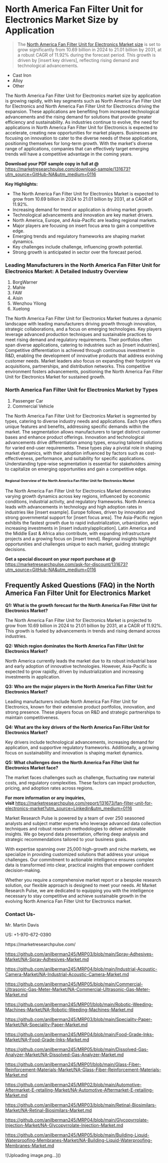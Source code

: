 <h1>North America Fan Filter Unit for Electronics Market&nbsp;Size by Application</h1><blockquote><p>The <a href="https://marketresearchpulse.com/download-sample/131673?utm_source=GitHub-NA&amp;utm_medium=0116">North America Fan Filter Unit for Electronics Market size</a> is set to grow significantly from 10.69 billion in 2024 to 21.01 billion by 2031, at a robust CAGR of 11.92% during the forecast period. This growth is driven by [insert key drivers], reflecting rising demand and technological advancements.</p></blockquote><ul><li>Cast Iron<li> Alloy<li> Other</li></ul><p>The North America Fan Filter Unit for Electronics market size by application is growing rapidly, with key segments such as North America Fan Filter Unit for Electronics and North America Fan Filter Unit for Electronics driving the expansion. These applications are benefiting from increased technological advancements and the rising demand for solutions that provide greater efficiency and sustainability. As industries continue to evolve, the need for applications in North America Fan Filter Unit for Electronics is expected to accelerate, creating new opportunities for market players. Businesses are focusing on innovation to cater to the diverse needs of these applications, positioning themselves for long-term growth. With the market's diverse range of applications, companies that can effectively target emerging trends will have a competitive advantage in the coming years.</p><p><strong>Download your PDF sample copy in full at @ </strong><a href="https://marketresearchpulse.com/download-sample/131673?utm_source=GitHub-NA&amp;utm_medium=0116">https://marketresearchpulse.com/download-sample/131673?utm_source=GitHub-NA&amp;utm_medium=0116</a></p><p><strong>Key Highlights: </strong></p><ul><li>The North America Fan Filter Unit for Electronics Market is expected to grow from 10.69 billion in 2024 to 21.01 billion by 2031, at a CAGR of 11.92%.</li><li>Increasing demand for trend or application is driving market growth.</li><li>Technological advancements and innovation are key market drivers.</li><li>North America, Europe, and Asia-Pacific are leading regional markets.</li><li>Major players are focusing on insert focus area to gain a competitive edge.</li><li>Emerging trends and regulatory frameworks are shaping market dynamics.</li><li>Key challenges include challenge, influencing growth potential.</li><li>Strong growth is anticipated in sector over the forecast period.</li></ul><h3>Leading Manufacturers in the North America Fan Filter Unit for Electronics Market: A Detailed Industry Overview</h3><ol><li>BorgWarner</li><li>Mahle</li><li>FAW</li><li>Aisin</li><li>Wenzhou Yilong</li><li>Xuelong</li></ol><div class="flex max-w-full flex-col flex-grow"><div class="min-h-8 text-message flex w-full flex-col items-end gap-2 whitespace-normal break-words [.text-message+&amp;]:mt-5" dir="auto" data-message-author-role="assistant" data-message-id="fd8432e4-4910-450d-b182-61b7bfb0a01f" data-message-model-slug="gpt-4o"><div class="flex w-full flex-col gap-1 empty:hidden first:pt-[3px]"><div class="markdown prose w-full break-words dark:prose-invert light"><p>The North America Fan Filter Unit for Electronics Market features a dynamic landscape with leading manufacturers driving growth through innovation, strategic collaborations, and a focus on emerging technologies. Key players leverage advanced production techniques and sustainable practices to meet rising demand and regulatory requirements. Their portfolios often span diverse applications, catering to industries such as [insert industries]. Competitive differentiation is achieved through continuous investment in R&amp;D, enabling the development of innovative products that address evolving customer needs. Market leaders also focus on expanding their footprint via acquisitions, partnerships, and distribution networks. This competitive environment fosters advancements, positioning the North America Fan Filter Unit for Electronics Market for sustained growth.</p></div></div></div></div><h3>North America Fan Filter Unit for Electronics Market by Types</h3><ol><li>Passenger Car<li> Commercial Vehicle</li></ol><div class="flex max-w-full flex-col flex-grow"><div class="min-h-8 text-message flex w-full flex-col items-end gap-2 whitespace-normal break-words [.text-message+&amp;]:mt-5" dir="auto" data-message-author-role="assistant" data-message-id="084470be-0bb7-4664-bddf-5156b4f41249" data-message-model-slug="gpt-4o-mini"><div class="flex w-full flex-col gap-1 empty:hidden first:pt-[3px]"><div class="markdown prose w-full break-words dark:prose-invert light"><p>The North America Fan Filter Unit for Electronics Market is segmented by types, catering to diverse industry needs and applications. Each type offers unique features and benefits, addressing specific demands within the market. The segmentation allows manufacturers to target distinct customer bases and enhance product offerings. Innovation and technological advancements drive differentiation among types, ensuring tailored solutions for varied end-user requirements. These types play a pivotal role in shaping market dynamics, with their adoption influenced by factors such as cost-effectiveness, performance, and suitability for specific applications. Understanding type-wise segmentation is essential for stakeholders aiming to capitalize on emerging opportunities and gain a competitive edge.</p></div></div></div></div><h3><span style="font-size: 11px;">Regional Overview of the North America Fan Filter Unit for Electronics Market</span></h3><div class="flex max-w-full flex-col flex-grow"><div class="min-h-8 text-message flex w-full flex-col items-end gap-2 whitespace-normal break-words [.text-message+&amp;]:mt-5" dir="auto" data-message-author-role="assistant" data-message-id="e9038762-ce64-4e30-91c9-9bd413514231" data-message-model-slug="gpt-4o-mini"><div class="flex w-full flex-col gap-1 empty:hidden first:pt-[3px]"><div class="markdown prose w-full break-words dark:prose-invert light"><p>The North America Fan Filter Unit for Electronics Market demonstrates varying growth dynamics across key regions, influenced by economic conditions, industrial activity, and regulatory frameworks. North America leads with advancements in technology and high adoption rates in industries like [insert example]. Europe follows, driven by innovation and strong governmental support for [insert focus area]. The Asia-Pacific region exhibits the fastest growth due to rapid industrialization, urbanization, and increasing investments in [insert industry/application]. Latin America and the Middle East &amp; Africa also contribute, with expanding infrastructure projects and a growing focus on [insert trend]. Regional insights highlight opportunities and challenges unique to each market, guiding strategic decisions.</p></div></div></div></div><p><strong>Get a special discount on your report purchase at @ </strong><a href="https://marketresearchpulse.com/ask-for-discount/131673?utm_source=GitHub-NA&amp;utm_medium=0116">https://marketresearchpulse.com/ask-for-discount/131673?utm_source=GitHub-NA&amp;utm_medium=0116</a></p><h2>Frequently Asked Questions (FAQ) in the North America Fan Filter Unit for Electronics Market</h2><p><strong>Q1: What is the growth forecast for the North America Fan Filter Unit for Electronics Market?</strong></p><p>The North America Fan Filter Unit for Electronics Market is projected to grow from 10.69 billion in 2024 to 21.01 billion by 2031, at a CAGR of 11.92%. This growth is fueled by advancements in trends and rising demand across industries.</p><p><strong>Q2: Which region dominates the North America Fan Filter Unit for Electronics Market?</strong></p><p>North America currently leads the market due to its robust industrial base and early adoption of innovative technologies. However, Asia-Pacific is expected to grow rapidly, driven by industrialization and increasing investments in application.</p><p><strong>Q3: Who are the major players in the North America Fan Filter Unit for Electronics Market?</strong></p><p>Leading manufacturers include North America Fan Filter Unit for Electronics, known for their extensive product portfolios, innovation, and strong presence. These players focus on R&amp;D and strategic partnerships to maintain competitiveness.</p><p><strong>Q4: What are the key drivers of the North America Fan Filter Unit for Electronics Market?</strong></p><p>Key drivers include technological advancements, increasing demand for application, and supportive regulatory frameworks. Additionally, a growing focus on sustainability and innovation is shaping market dynamics.</p><p><strong>Q5: What challenges does the North America Fan Filter Unit for Electronics Market face?</strong></p><p>The market faces challenges such as challenge, fluctuating raw material costs, and regulatory complexities. These factors can impact production, pricing, and adoption rates across regions.</p><p><strong>For more information or any inquiries, visit&nbsp;</strong><a href="https://marketresearchpulse.com/report/131673/fan-filter-unit-for-electronics-market?utm_source=Linkedin&utm_medium=0116">https://marketresearchpulse.com/report/131673/fan-filter-unit-for-electronics-market?utm_source=Linkedin&utm_medium=0116</a></p><p>Market Research Pulse is powered by a team of over 250 seasoned analysts and subject matter experts who leverage advanced data collection techniques and robust research methodologies to deliver actionable insights. We go beyond data presentation, offering deep analysis and strategic recommendations tailored to your business goals.</p><p>With expertise spanning over 25,000 high-growth and niche markets, we specialize in providing customized solutions that address your unique challenges. Our commitment to actionable intelligence ensures complex data is transformed into clear, practical insights that empower confident decision-making.</p><p>Whether you require a comprehensive market report or a bespoke research solution, our flexible approach is designed to meet your needs. At Market Research Pulse, we are dedicated to equipping you with the intelligence necessary to stay competitive and achieve sustainable growth in the evolving North America Fan Filter Unit for Electronics market.</p><h3><strong>Contact Us-</strong></h3><p>Mr. Martin Davis</p><p>US: +1-970-672-0390</p><p>https://marketresearchpulse.com/</p><p><a href="https://github.com/anilberman245/MRP03/blob/main/Spray-Adhesives-Market/NA-Spray-Adhesives-Market.md">https://github.com/anilberman245/MRP03/blob/main/Spray-Adhesives-Market/NA-Spray-Adhesives-Market.md</a></p><p><a href="https://github.com/anilberman245/MRP04/blob/main/Industrial-Acoustic-Camera-Market/NA-Industrial-Acoustic-Camera-Market.md">https://github.com/anilberman245/MRP04/blob/main/Industrial-Acoustic-Camera-Market/NA-Industrial-Acoustic-Camera-Market.md</a></p><p><a href="https://github.com/anilberman245/MRP05/blob/main/Commercial-Ultrasonic-Gas-Meter-Market/NA-Commercial-Ultrasonic-Gas-Meter-Market.md">https://github.com/anilberman245/MRP05/blob/main/Commercial-Ultrasonic-Gas-Meter-Market/NA-Commercial-Ultrasonic-Gas-Meter-Market.md</a></p><p><a href="https://github.com/anilberman245/MRP01/blob/main/Robotic-Weeding-Machines-Market/NA-Robotic-Weeding-Machines-Market.md">https://github.com/anilberman245/MRP01/blob/main/Robotic-Weeding-Machines-Market/NA-Robotic-Weeding-Machines-Market.md</a></p><p><a href="https://github.com/anilberman245/MRP03/blob/main/Speciality-Paper-Market/NA-Speciality-Paper-Market.md">https://github.com/anilberman245/MRP03/blob/main/Speciality-Paper-Market/NA-Speciality-Paper-Market.md</a></p><p><a href="https://github.com/anilberman245/MRP04/blob/main/Food-Grade-Inks-Market/NA-Food-Grade-Inks-Market.md">https://github.com/anilberman245/MRP04/blob/main/Food-Grade-Inks-Market/NA-Food-Grade-Inks-Market.md</a></p><p><a href="https://github.com/anilberman245/MRP05/blob/main/Dissolved-Gas-Analyzer-Market/NA-Dissolved-Gas-Analyzer-Market.md">https://github.com/anilberman245/MRP05/blob/main/Dissolved-Gas-Analyzer-Market/NA-Dissolved-Gas-Analyzer-Market.md</a></p><p><a href="https://github.com/anilberman245/MRP01/blob/main/Glass-Fiber-Reinforcement-Materials-Market/NA-Glass-Fiber-Reinforcement-Materials-Market.md">https://github.com/anilberman245/MRP01/blob/main/Glass-Fiber-Reinforcement-Materials-Market/NA-Glass-Fiber-Reinforcement-Materials-Market.md</a></p><p><a href="https://github.com/anilberman245/MRP02/blob/main/Automotive-Aftermarket-E-retailing-Market/NA-Automotive-Aftermarket-E-retailing-Market.md">https://github.com/anilberman245/MRP02/blob/main/Automotive-Aftermarket-E-retailing-Market/NA-Automotive-Aftermarket-E-retailing-Market.md</a></p><p><a href="https://github.com/anilberman245/MRP03/blob/main/Retinal-Biosimilars-Market/NA-Retinal-Biosimilars-Market.md">https://github.com/anilberman245/MRP03/blob/main/Retinal-Biosimilars-Market/NA-Retinal-Biosimilars-Market.md</a></p><p><a href="https://github.com/anilberman245/MRP04/blob/main/Glycopyrrolate-Injection-Market/NA-Glycopyrrolate-Injection-Market.md">https://github.com/anilberman245/MRP04/blob/main/Glycopyrrolate-Injection-Market/NA-Glycopyrrolate-Injection-Market.md</a></p><p><a href="https://github.com/anilberman245/MRP05/blob/main/Building-Liquid-Waterproofing-Membranes-Market/NA-Building-Liquid-Waterproofing-Membranes-Market.md">https://github.com/anilberman245/MRP05/blob/main/Building-Liquid-Waterproofing-Membranes-Market/NA-Building-Liquid-Waterproofing-Membranes-Market.md</a></p>
![Uploading image.png…]()

